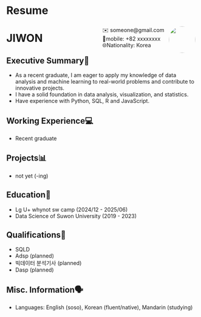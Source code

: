 

# Resume

<img style="float:right;border-radius:50%;width:70px;padding:6px" src="/images/purple.png">


<span style="float:right;padding:6px"> 
 ✉️ someone@gmail.com <br> 📱mobile: +82 xxxxxxxx <br> 🌐Nationality: Korea
</span>

# JIWON

## Executive Summary📑

* As a recent graduate, I am eager to apply my knowledge of data analysis and machine learning to real-world problems and contribute to innovative projects.
* I have a solid foundation in data analysis, visualization, and statistics.
* Have experience with Python, SQL, R and JavaScript.

## Working Experience💻

* Recent graduate

## Projects📊

* not yet (-ing)

## Education📖

* Lg U+ whynot sw camp (2024/12 - 2025/06)
* Data Science of Suwon University (2019 - 2023)

## Qualifications📃

* SQLD
* Adsp (planned)
* 빅데이터 분석기사 (planned)
* Dasp (planned)

## Misc. Information🗣️

* Languages: English (soso), Korean (fluent/native), Mandarin (studying)
